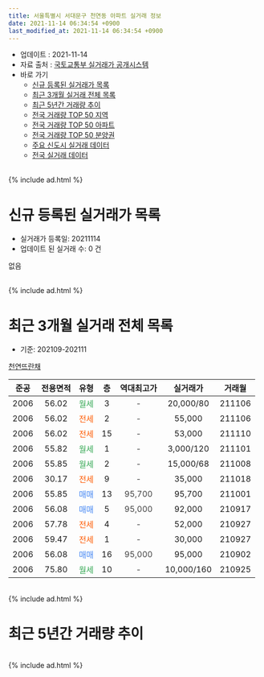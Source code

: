 ```yaml
---
title: 서울특별시 서대문구 천연동 아파트 실거래 정보
date: 2021-11-14 06:34:54 +0900
last_modified_at: 2021-11-14 06:34:54 +0900
---
```


* 업데이트 : 2021-11-14
* 자료 출처 : [국토교통부 실거래가 공개시스템](http://rt.molit.go.kr)
* 바로 가기
    * [신규 등록된 실거래가 목록](#신규-등록된-실거래가-목록)
    * [최근 3개월 실거래 전체 목록](#최근-3개월-실거래-전체-목록)
    * [최근 5년간 거래량 추이](#최근-5년간-거래량-추이)
    * [전국 거래량 TOP 50 지역](https://inasie.github.io/apt-trade-info/최근-3개월-전국에서-가장-거래가-많이-발생한-지역)
    * [전국 거래량 TOP 50 아파트](https://inasie.github.io/apt-trade-info/최근-3개월-전국에서-가장-거래가-많이-발생한-아파트)
    * [전국 거래량 TOP 50 분양권](https://inasie.github.io/apt-trade-info/최근-3개월-전국에서-가장-거래가-많이-발생한-분양권)
    * [주요 신도시 실거래 데이터](https://inasie.github.io/apt-trade-info/주요-신도시)
    * [전국 실거래 데이터](https://inasie.github.io/apt-trade-info/전국)
<br>
{% include ad.html %}
<br>

# 신규 등록된 실거래가 목록
* 실거래가 등록일: 20211114
* 업데이트 된 실거래 수: 0 건

없음

<br>
{% include ad.html %}
<br>

# 최근 3개월 실거래 전체 목록
* 기준: 202109-202111


[천연뜨란채](https://search.naver.com/search.naver?query=%EC%84%9C%EC%9A%B8%ED%8A%B9%EB%B3%84%EC%8B%9C+%EC%84%9C%EB%8C%80%EB%AC%B8%EA%B5%AC+%EC%B2%9C%EC%97%B0%EB%8F%99+%EC%B2%9C%EC%97%B0%EB%9C%A8%EB%9E%80%EC%B1%84)

|준공|전용면적|유형|층|역대최고가|실거래가|거래월|
|:---:|:---:|:---:|:---:|:---:|:---:|:---:|
|2006|56.02|<span style="color:#34a853">월세</span>|3|<span style="color:#444444">-</span>|20,000/80|211106|
|2006|56.02|<span style="color:#ff5a00">전세</span>|2|<span style="color:#444444">-</span>|55,000|211106|
|2006|56.02|<span style="color:#ff5a00">전세</span>|15|<span style="color:#444444">-</span>|53,000|211110|
|2006|55.82|<span style="color:#34a853">월세</span>|1|<span style="color:#444444">-</span>|3,000/120|211101|
|2006|55.85|<span style="color:#34a853">월세</span>|2|<span style="color:#444444">-</span>|15,000/68|211008|
|2006|30.17|<span style="color:#ff5a00">전세</span>|9|<span style="color:#444444">-</span>|35,000|211018|
|2006|55.85|<span style="color:#4285f3">매매</span>|13|<span style="color:#444444">95,700</span>|95,700|211001|
|2006|56.08|<span style="color:#4285f3">매매</span>|5|<span style="color:#444444">95,000</span>|92,000|210917|
|2006|57.78|<span style="color:#ff5a00">전세</span>|4|<span style="color:#444444">-</span>|52,000|210927|
|2006|59.47|<span style="color:#ff5a00">전세</span>|1|<span style="color:#444444">-</span>|30,000|210927|
|2006|56.08|<span style="color:#4285f3">매매</span>|16|<span style="color:#444444">95,000</span>|95,000|210902|
|2006|75.80|<span style="color:#34a853">월세</span>|10|<span style="color:#444444">-</span>|10,000/160|210925|


<br>
{% include ad.html %}
<br>

# 최근 5년간 거래량 추이


<div style="width:100%;">
    <canvas id="deal_progress" height="200"></canvas>
</div>

<script>
new Chart(document.getElementById("deal_progress"), {
    type: 'line',
    data: {
        labels: ['201611','201612','201701','201702','201703','201704','201705','201706','201707','201708','201709','201710','201711','201712','201801','201802','201803','201804','201805','201806','201807','201808','201809','201810','201811','201812','201901','201902','201903','201904','201905','201906','201907','201908','201909','201910','201911','201912','202001','202002','202003','202004','202005','202006','202007','202008','202009','202010','202011','202012','202101','202102','202103','202104','202105','202106','202107','202108','202109','202110','202111'],
        datasets: [{
            label: '매매',
            pointRadius: 1,
            data: [8, 7, 2, 5, 3, 1, 9, 6, 10, 8, 4, 11, 11, 9, 6, 10, 5, 6, 1, 7, 2, 3, 10, 2, 3, 0, 0, 1, 2, 1, 2, 3, 4, 6, 6, 18, 20, 8, 13, 10, 2, 1, 0, 16, 19, 3, 3, 0, 6, 3, 8, 4, 2, 8, 10, 9, 5, 4, 2, 1, 0],
            borderColor: "rgba(255, 201, 14, 1)",
            backgroundColor: "rgba(255, 201, 14, 0.5)",
            fill: false,
            lineTension: 0
        },{
            label: '전월세',
            pointRadius: 1,
            data: [5, 10, 17, 8, 10, 7, 10, 4, 16, 8, 11, 6, 5, 8, 11, 10, 14, 11, 9, 10, 8, 9, 10, 12, 8, 10, 13, 12, 9, 5, 7, 7, 8, 10, 6, 9, 16, 14, 17, 10, 9, 9, 6, 9, 14, 10, 12, 11, 7, 6, 8, 9, 4, 12, 12, 13, 8, 14, 3, 2, 4],
            borderColor: "rgba(0, 141, 185, 1)",
            backgroundColor: "rgba(0, 141, 185, 0.5)",
            fill: false,
            lineTension: 0
        }
        ]
    },
    options: {
        responsive: true,
        title: {
            display: false
        },
        tooltips: {
            mode: 'index',
            intersect: false
        },
        hover: {
            mode: 'nearest',
            intersect: true
        },
        scales: {
            xAxes: [{
                display: true,
                scaleLabel: {
                    display: true,
                    labelString: '년/월'
                }
            }],
            yAxes: [{
                display: true,
                ticks: {
                    suggestedMin: 0,
                },
                scaleLabel: {
                    display: true,
                    labelString: '실거래 수'
                }
            }]
        }
    }
});

</script>


<br>
{% include ad.html %}
<br>

